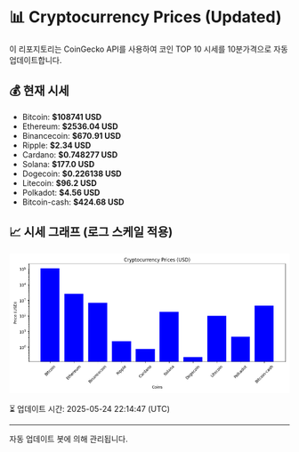 
# 📊 Cryptocurrency Prices (Updated)

이 리포지토리는 CoinGecko API를 사용하여 코인 TOP 10 시세를 10분가격으로 자동 업데이트합니다.

## 💰 현재 시세
- Bitcoin: **$108741 USD**
- Ethereum: **$2536.04 USD**
- Binancecoin: **$670.91 USD**
- Ripple: **$2.34 USD**
- Cardano: **$0.748277 USD**
- Solana: **$177.0 USD**
- Dogecoin: **$0.226138 USD**
- Litecoin: **$96.2 USD**
- Polkadot: **$4.56 USD**
- Bitcoin-cash: **$424.68 USD**

## 📈 시세 그래프 (로그 스케일 적용)
![Crypto Prices](crypto_prices.png)

⏳ 업데이트 시간: 2025-05-24 22:14:47 (UTC)

---
자동 업데이트 봇에 의해 관리됩니다.
